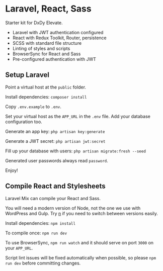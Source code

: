 
# Laravel, React, Sass

Starter kit for DxDy Elevate.

* Laravel with JWT authentication configured
* React with Redux Toolkit, Router, persistence
* SCSS with standard file structure
* Linting of styles and scripts
* BrowserSync for React and Sass
* Pre-configured authentication with JWT

## Setup Laravel

Point a virtual host at the `public` folder.

Install dependencies: `composer install`

Copy `.env.example` to `.env`.

Set your virtual host as the `APP_URL` in the `.env` file. Add your database configuration too.

Generate an app key: `php artisan key:generate`

Generate a JWT secret: `php artisan jwt:secret`

Fill up your database with users: `php artisan migrate:fresh --seed`

Generated user passwords always read `password`.

Enjoy!

## Compile React and Stylesheets

Laravel Mix can compile your React and Sass.

You will need a modern version of Node, not the one we use with WordPress and Gulp. Try [n](https://www.npmjs.com/package/n) if you need to switch between versions easily.

Install dependencies: `npm install`

To compile once: `npm run dev`

To use BrowserSync, `npm run watch` and it should serve on port `3000` on your `APP_URL`.

Script lint issues will be fixed automatically when possible, so please `npm run dev` before committing changes.
